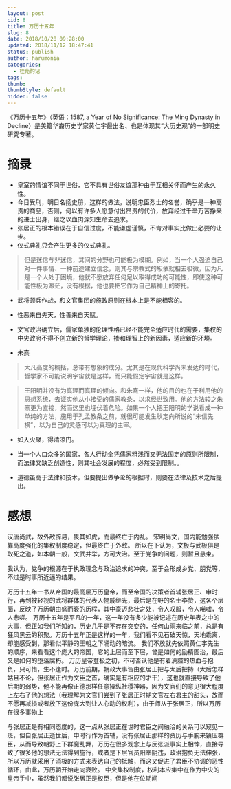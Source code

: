 ```yaml
---
layout: post
cid: 8
title: 万历十五年
slug: 8
date: 2018/10/28 09:28:00
updated: 2018/11/12 18:47:41
status: publish
author: harumonia
categories:
  - 桂苑酌记
tags:
thumb:
thumbStyle: default
hidden: false
---
```


《万历十五年》（英语：1587, a Year of No Significance: The Ming Dynasty in Decline）是美籍华裔历史学家黄仁宇最出名、也是体现其“大历史观”的一部明史研究专著。

<!-- more -->

# 摘录

- 皇室的情谊不同于世俗，它不具有世俗友谊那种由于互相关怀而产生的永久性。
- 今日受刑，明日名扬史册，这样的做法，说明忠臣烈士的名誉，确乎是一种高贵的商品，否则，何以有许多人愿意付出昂贵的代价，放弃经过千辛万苦挣来的进士出身，继之以血肉深知生命去追求。
- 张居正的根本错误在于自信过度，不能谦虚谨慎，不肯对事实比做出必要的让步。
- 仪式典礼只会产生更多的仪式典礼。

> 但是迷信与非迷信，其间的分野也可能极为模糊。例如，当一个人强迫自己对一件事情、一种前途建立信念，则其与宗教式的皈依就相去极微，因为凡是一个人处于困境，他就不愿放弃任何足以取得成功的可能性，即使这种可能性极为渺茫，没有根据，他也要把它作为自己精神上的寄托。

- 武将领兵作战，和文官集团的施政原则在根本上是不能相容的。

- 性恶来自先天，性善来自天赋。

- 文官政治确立后，儒家单独的伦理性格已经不能完全适应时代的需要，集权的中央政府不得不创立新的哲学理论，掺和理智上的新因素，适应新的环境。

- 朱熹

> 大凡高度的概括，总带有想象的成分。尤其是在现代科学尚未发达的时代，哲学家不可能说明宇宙就是这样，而只能假定宇宙就是这样。

> 王阳明并没有为真理而真理的倾向。和朱熹一样，他的目的也在于利用他的思想系统，去证实他从小接受的儒家教条，以求经世致用。他的方法较之朱熹更为直接，然而这里也埋伏着危险。如果一个人把王阳明的学说看成一种单纯的方法，施用于孔孟教条之前，就很可能发生耿定向所说的“未信先横”，以为自己的灵感可以为真理的主宰。

- 如入火聚，得清凉门。

- 当一个人口众多的国家，各人行动全凭儒家粗浅而又无法固定的原则所限制，而法律又缺乏创造性，则其社会发展的程度，必然受到限制。。

- 道德虽高于法律和技术，但要提出做争论的根据时，则要在法律及技术之后提出。

# 感想

汉唐尚武，故外敌辟易，畏其如虎，而最终亡于内乱。
宋明尚文，国内能勉强依靠高度强化的集权制度稳定，但最终亡于外敌。
所以在下认为，文极与武极俱是取死之道，如本朝一般，文武并举，方可大治。至于党争的问题，则暂且悬束。

我认为，党争的根源在于执政理念与政治追求的冲突，至于会形成乡党、朋党等，不过是时事所近逼的结果。

万历十五年一书从帝国的最高层万历皇帝，而至帝国的决策者首辅张居正、申时行，再到被轻视的武将群体的代表人物戚继光，最后是在野的名士李贽，这各个层面，反映了万历朝由盛而衰的历程，其中豪迈悲壮之处，令人叹服，令人唏嘘，令人悲嗟。
万历十五年是平凡的一年，这一年没有多少能被记述在历史年表之中的大事，但正如我们所知的，历史几乎是不存在突变的，任何山雨来临之前，总是有狂风黑云的积聚。万历十五年正是这样的一年，我们看不见石破天惊，天地乖离，却能感受到，那看似平静的王朝之下涌动的暗流。
我们不放就先依照黄仁宇先生的顺序，来看看这个庞大的帝国，它的上层而至下层，曾是如何的励精图治，最后又是如何的堕落腐朽。
万历皇帝登极之初，不可否认他是有着满腔的热血与抱负，只可惜，生不逢时。万历前期，朝政大事皆由张居正把与太后把持（太后怎样姑且不论，但张居正作为文臣之首，确实是有相应的才干），这也就直接导致了他后期的弱势，他不能再像正德那样任意操纵社稷神器，因为文官们的意见很大程度上左右了他的想法（我理解为文官们尝到了张居正时期文官左右君主的甜头，故而不愿再减损或者放下这份庞大到让人心动的权利），由于师从于张居正，所以万历在很多事物上

与张居正是有相同态度的，这一点从张居正在世时君臣之间融洽的关系可以窥见一斑，但自张居正逝世后，申时行作为首辅，没有张居正那样的资历与手腕来镇压群臣，从而导致朝野上下群魔乱舞，万历在很多观念上与反张派事实上相悖，直接导致了很多他的想法无法得到施行，或者是下层官员阳奉阴违，政治抱负无法伸张，所以万历就采用了消极的方式来表达自己的抵触，而这又促进了君臣不协调的恶性循环，由此，万历朝开始走向衰败。
中央集权制度，权利本应集中在作为中央的皇帝手中，虽然我们都说张居正是权臣，但是他在位期间
